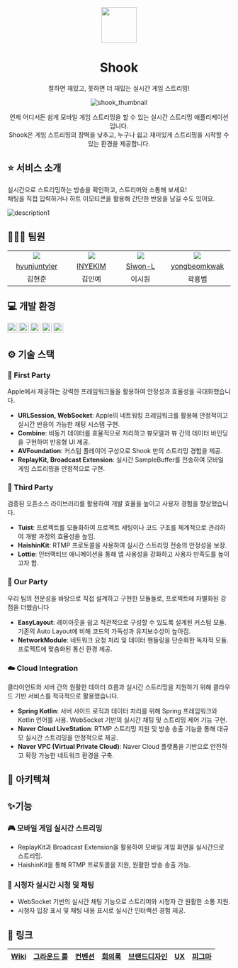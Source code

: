 <div align="center">
<img width = "80" src="https://github.com/user-attachments/assets/89e83a64-37f4-4848-aebc-f26f8031e645">

# Shook
잘하면 재밌고, 못하면 더 재밌는 실시간 게임 스트리밍!


![shook_thumbnail](https://github.com/user-attachments/assets/ae77a4c5-0f33-458c-b61b-6249d26a7a5d)

언제 어디서든 쉽게 모바일 게임 스트리밍을 할 수 있는 실시간 스트리밍 애플리케이션입니다.  
Shook은 게임 스트리밍의 장벽을 낮추고, 누구나 쉽고 재미있게 스트리밍을 시작할 수 있는 환경을 제공합니다.

</div>

## ⭐️ 서비스 소개

실시간으로 스트리밍하는 방송을 확인하고, 스트리머와 소통해 보세요! <br>
채팅을 직접 입력하거나 하트 이모티콘을 활용해 간단한 반응을 남길 수도 있어요.

![description1](https://github.com/user-attachments/assets/e3e624c4-6e8c-434e-b0b2-3a89047d6ace)



## 🧑🏻‍💻 팀원

<table>
  <tr align=center>
    <td width="160px"><img src="https://avatars.githubusercontent.com/u/120548537?v=4"></td>
    <td width="160px"><img src="https://avatars.githubusercontent.com/u/131857557?v=4"></td>
    <td width="160px"><img src="https://avatars.githubusercontent.com/u/91936941?v=4"></td>
    <td width="160px"><img src="https://avatars.githubusercontent.com/u/48616183?v=4"></td>
  </tr>
  <tr align=center>
    <td width="160px"><a href="https://github.com/hyunjuntyler">hyunjuntyler</a></td>
    <td width="160px"><a href="https://github.com/INYEKIM">INYEKIM</a></td>
    <td width="160px"><a href="https://github.com/Siwon-L">Siwon-L</a></td>
    <td width="160px"><a href="https://github.com/yongbeomkwak">yongbeomkwak</a></td>
  </tr>
  <tr align=center>
    <td width="160px">김현준</td>
    <td width="160px">김인예</td>
    <td width="160px">이시원</td>
    <td width="160px">곽용범</td>
  </tr>
</table>

## 💻 개발 환경

<img height="22" src="https://img.shields.io/badge/iOS-16.0+-lightgray"> <img height="22" src="https://img.shields.io/badge/Xcode-16.1-skyblue"> <img height="22" src="https://img.shields.io/badge/Swift-5-orange"> <img height="22" src="https://img.shields.io/badge/Platform-iOS-lightgreen"> <img height="22" src="https://img.shields.io/badge/Tuist-4.12.1-blueviolet">

## ⚙️ 기술 스택

### 🍎 First Party
Apple에서 제공하는 강력한 프레임워크들을 활용하여 안정성과 효율성을 극대화했습니다.
- **URLSession, WebSocket**: Apple의 네트워킹 프레임워크를 활용해 안정적이고 실시간 반응이 가능한 채팅 시스템 구현.
- **Combine**: 비동기 데이터를 효율적으로 처리하고 뷰모델과 뷰 간의 데이터 바인딩을 구현하여 반응형 UI 제공.
- **AVFoundation**: 커스텀 플레이어 구성으로 Shook 만의 스트리밍 경험을 제공.
- **ReplayKit, Broadcast Extension**: 실시간 SampleBuffer를 전송하여 모바일 게임 스트리밍을 안정적으로 구현.

### 🍏 Third Party
검증된 오픈소스 라이브러리를 활용하여 개발 효율을 높이고 사용자 경험을 향상했습니다.
- **Tuist**: 프로젝트를 모듈화하여 프로젝트 세팅이나 코드 구조를 체계적으로 관리하여 개발 과정의 효율성을 높임.
- **HaishinKit**: RTMP 프로토콜을 사용하여 실시간 스트리밍 전송의 안정성을 보장.
- **Lottie**: 인터랙티브 애니메이션을 통해 앱 사용성을 강화하고 사용자 만족도를 높이고자 함.

### 🎈 Our Party
우리 팀의 전문성을 바탕으로 직접 설계하고 구현한 모듈들로, 프로젝트에 차별화된 강점을 더했습니다
- **EasyLayout**: 레이아웃을 쉽고 직관적으로 구성할 수 있도록 설계된 커스텀 모듈. 기존의 Auto Layout에 비해 코드의 가독성과 유지보수성이 높아짐.
- **NetworkModule**: 네트워크 요청 처리 및 데이터 핸들링을 단순화한 독자적 모듈. 프로젝트에 맞춤화된 통신 환경 제공.

### ☁️ Cloud Integration
클라이언트와 서버 간의 원활한 데이터 흐름과 실시간 스트리밍을 지원하기 위해 클라우드 기반 서비스를 적극적으로 활용했습니다.
- **Spring Kotlin**: 서버 사이드 로직과 데이터 처리를 위해 Spring 프레임워크와 Kotlin 언어를 사용. WebSocket 기반의 실시간 채팅 및 스트리밍 제어 기능 구현.
- **Naver Cloud LiveStation**: RTMP 스트리밍 지원 및 방송 송출 기능을 통해 대규모 실시간 스트리밍을 안정적으로 제공.
- **Naver VPC (Virtual Private Cloud)**: Naver Cloud 플랫폼을 기반으로 안전하고 확장 가능한 네트워크 환경을 구축.

## 🚧 아키텍쳐



## ✨기능

### 🎮 모바일 게임 실시간 스트리밍
- ReplayKit과 Broadcast Extension을 활용하여 모바일 게임 화면을 실시간으로 스트리밍.
- HaishinKit을 통해 RTMP 프로토콜을 지원, 원활한 방송 송출 가능.

### 💬 시청자 실시간 시청 및 채팅
- WebSocket 기반의 실시간 채팅 기능으로 스트리머와 시청자 간 원활한 소통 지원.
- 시청자 입장 표시 및 채팅 내용 표시로 실시간 인터랙션 경험 제공.

## 📝 링크

[Wiki](https://github.com/boostcampwm-2024/iOS08-Shook/wiki) | [그라운드 룰](https://github.com/boostcampwm-2024/iOS08-Shook/wiki/그라운드-룰) | [컨벤션](https://github.com/boostcampwm-2024/iOS08-Shook/wiki/깃-컨벤션) | [회의록](https://gorgeous-tibia-3b6.notion.site/ce054a9c415d4bfe84789b985e7884e9?v=73d0a6b91b8845b8b2fbf5b8f573d547&pvs=4) | [브랜드디자인](https://github.com/boostcampwm-2024/iOS08-Shook/wiki/BI) | [UX](https://github.com/boostcampwm-2024/iOS08-Shook/wiki/UX) | [피그마](https://www.figma.com/design/hkrLldcqJ3roPELQa2TSib/Shook?node-id=0-1&t=xLGZhOqOlpR9fV2s-1) |
| -- | -- | -- | -- | -- | -- | -- |
